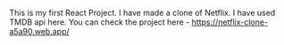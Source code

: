 This is my first React Project. I have made a clone of Netflix. I have used TMDB api here.
You can check the project here - 
https://netflix-clone-a5a90.web.app/
